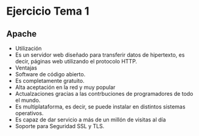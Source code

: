 # Ejercicio Tema 1
## Apache
* Utilización
 * Es un servidor web diseñado para transferir datos de hipertexto, es decir, páginas web utilizando el protocolo HTTP.
* Ventajas
 * Software de código abierto.
 * Es completamente gratuito.
 * Alta aceptación en la red y muy popular
 * Actualzaciones gracias a las contrbuciones de programadores de todo el mundo.
 * Es multiplataforma, es decir, se puede instalar en distintos sistemas operativos.
 * Es capaz de dar servicio a más de un millón de visitas al día
 * Soporte para Seguridad SSL y TLS.


